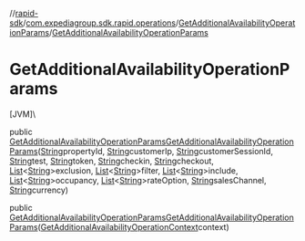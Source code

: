 //[rapid-sdk](../../../index.md)/[com.expediagroup.sdk.rapid.operations](../index.md)/[GetAdditionalAvailabilityOperationParams](index.md)/[GetAdditionalAvailabilityOperationParams](-get-additional-availability-operation-params.md)

# GetAdditionalAvailabilityOperationParams

[JVM]\

public [GetAdditionalAvailabilityOperationParams](index.md)[GetAdditionalAvailabilityOperationParams](-get-additional-availability-operation-params.md)([String](https://docs.oracle.com/javase/8/docs/api/java/lang/String.html)propertyId, [String](https://docs.oracle.com/javase/8/docs/api/java/lang/String.html)customerIp, [String](https://docs.oracle.com/javase/8/docs/api/java/lang/String.html)customerSessionId, [String](https://docs.oracle.com/javase/8/docs/api/java/lang/String.html)test, [String](https://docs.oracle.com/javase/8/docs/api/java/lang/String.html)token, [String](https://docs.oracle.com/javase/8/docs/api/java/lang/String.html)checkin, [String](https://docs.oracle.com/javase/8/docs/api/java/lang/String.html)checkout, [List](https://docs.oracle.com/javase/8/docs/api/java/util/List.html)&lt;[String](https://docs.oracle.com/javase/8/docs/api/java/lang/String.html)&gt;exclusion, [List](https://docs.oracle.com/javase/8/docs/api/java/util/List.html)&lt;[String](https://docs.oracle.com/javase/8/docs/api/java/lang/String.html)&gt;filter, [List](https://docs.oracle.com/javase/8/docs/api/java/util/List.html)&lt;[String](https://docs.oracle.com/javase/8/docs/api/java/lang/String.html)&gt;include, [List](https://docs.oracle.com/javase/8/docs/api/java/util/List.html)&lt;[String](https://docs.oracle.com/javase/8/docs/api/java/lang/String.html)&gt;occupancy, [List](https://docs.oracle.com/javase/8/docs/api/java/util/List.html)&lt;[String](https://docs.oracle.com/javase/8/docs/api/java/lang/String.html)&gt;rateOption, [String](https://docs.oracle.com/javase/8/docs/api/java/lang/String.html)salesChannel, [String](https://docs.oracle.com/javase/8/docs/api/java/lang/String.html)currency)

public [GetAdditionalAvailabilityOperationParams](index.md)[GetAdditionalAvailabilityOperationParams](-get-additional-availability-operation-params.md)([GetAdditionalAvailabilityOperationContext](../-get-additional-availability-operation-context/index.md)context)
